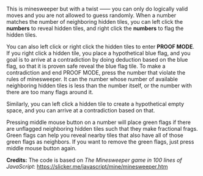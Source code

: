 This is minesweeper but with a twist —— you can only do logically valid moves and you are not allowed to guess randomly. When a number matches the number of neighboring hidden tiles, you can left click the **numbers** to reveal hidden tiles, and right click the **numbers** to flag the hidden tiles.

You can also left click or right click the hidden tiles to enter **PROOF MODE**. If you right click a hidden tile, you place a hypothetical blue flag, and you goal is to arrive at a contradiction by doing deduction based on the blue flag, so that it is proven safe reveal the blue flag tile. To make a contradiction and end PROOF MODE, press the number that violate the rules of minesweeper. It can the number whose number of available neighboring hidden tiles is less than the number itself, or the number with there are too many flags around it. 

Similarly, you can left click a hidden tile to create a hypothetical empty space, and you can arrive at a contradiction based on that.

Pressing middle mouse button on a number will place green flags if there are unflagged neighboring hidden tiles such that they make fractional frags. Green flags can help you reveal nearby tiles that also have all of those green flags as neighbors. If you want to remove the green flags, just press middle mouse button again.

**Credits:**
The code is based on _The Minesweeper game in 100 lines of JavaScript_:
https://slicker.me/javascript/mine/minesweeper.htm
